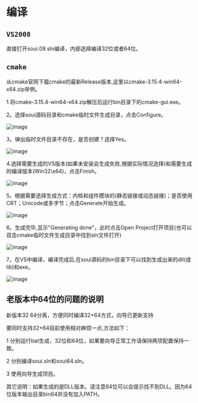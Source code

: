 # 编译
## `VS2008`
直接打开soui.08.sln编译，内部选择编译32位或者64位。

## `cmake`

从cmake官网下载cmake的最新Release版本,这里以cmake-3.15.4-win64-x64.zip举例。

1.将cmake-3.15.4-win64-x64.zip解压后运行bin目录下的cmake-gui.exe。

2。选择soui源码目录和cmake临时文件生成目录，点击Configure。

![image](./cmake/01.png)

3。弹出临时文件目录不存在，是否创建？选择Yes。   

![image](./cmake/02.png)

4.选择需要生成的VS版本(如果未安装会生成失败,根据实际情况选择)和需要生成的编译版本(Win32\x64)，点击Finish。   

![image](./cmake/04.png)

5。根据需要选择生成方式：内核和组件模块的(静态链接或动态链接)；是否使用CRT；Unicode或多字节；点击Generate开始生成。   

![image](./cmake/05.png)

6。生成完毕,显示"Generating done"，此时点击Open Project打开项目(也可以双击cmake临时文件生成目录中找到sln文件打开)

![image](./cmake/06.png)

7。在VS中编译，编译完成后,在soui源码的bin目录下可以找到生成出来的dll(或lib)和exe。

![image](./cmake/07.png)

## 老版本中64位的问题的说明

新版本32 64分离，方便同时编译32+64方式，向导已更新支持

要同时支持32+64目前使用相对麻烦一点,方法如下：

1 分别运行bat生成，32位和64位，如果要向导正常工作请保持两项配置保持一致。

2 分别编译soui.sln和soui64.sln。

3 使用向导生成项目。

其它说明：如果生成的是DLL版本。请注意64位可以会提示找不到DLL。因为64位版本输出目录bin64并没有加入PATH。